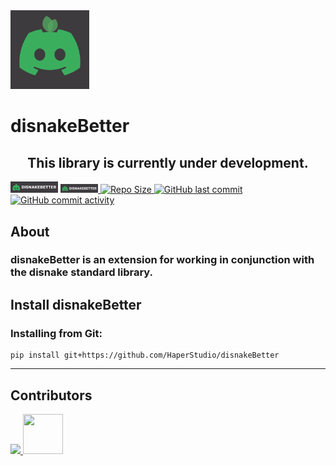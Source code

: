 <img src="https://github.com/HaperStudio/disnakeBetter/blob/main/img/disnakeBetterLogo.png" width="25%" height="auto">

# disnakeBetter

<h2 align="center">This library is currently under development.</h2>

<img src="https://github.com/HaperStudio/disnakeBetter/blob/main/img/disnakeBetter.jpg" width="15%" height="auto">
<a href="https://github.com/HaperStudio/disnakeBetter/" tabindex="-1">
<img src="https://github.com/HaperStudio/disnakeBetter/blob/main/img/disnakeBetter2.jpg" width="12%" height="auto">
</a>
<a href="https://github.com/HaperStudio/disnakeBetter/" tabindex="-1">
<img src="https://img.shields.io/github/repo-size/HaperStudio/disnakeBetter?style=for-the-badge" alt="Repo Size"/>
</a>
<a href="https://github.com/HaperStudio/disnakeBetter/" tabindex="-1">
<img src="https://img.shields.io/github/last-commit/HaperStudio/disnakeBetter?style=for-the-badge" alt="GitHub last commit"/>
</a>
<a href="https://github.com/HaperStudio/disnakeBetter/" tabindex="-1">
<img src="https://img.shields.io/github/commit-activity/m/HaperStudio/disnakeBetter?style=for-the-badge" alt="GitHub commit activity"/>
</a>


## About
### <strong>disnakeBetter</strong> is an extension for working in conjunction with the disnake standard library.

## Install disnakeBetter

### Installing from Git:
```commandline
pip install git+https://github.com/HaperStudio/disnakeBetter
```

---
## Contributors
<a href="https://github.com/HaperStudio/disnakeBetter/graphs/contributors">
  <img src="https://contrib.rocks/image?repo=HaperStudio/disnakeBetter"/>
  <img src="https://avatars.githubusercontent.com/u/96446770?s=400&u=3cd2e5b844fa8a558da3ebecf738149ac7e43f05&v=4"  width="64" height="64" />
</a>
